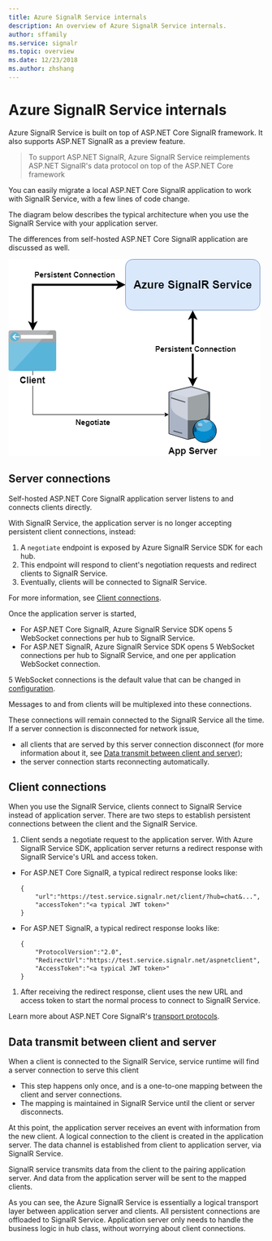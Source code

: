 ```yaml
---
title: Azure SignalR Service internals
description: An overview of Azure SignalR Service internals.
author: sffamily
ms.service: signalr
ms.topic: overview
ms.date: 12/23/2018
ms.author: zhshang
---
```

# Azure SignalR Service internals

Azure SignalR Service is built on top of ASP.NET Core SignalR framework. It also supports ASP.NET SignalR as a preview feature.

> To support ASP.NET SignalR, Azure SignalR Service reimplements ASP.NET SignalR's data protocol on top of the ASP.NET Core framework

You can easily migrate a local ASP.NET Core SignalR application to work with SignalR Service, with a few lines of code change.

The diagram below describes the typical architecture when you use the SignalR Service with your application server.

The differences from self-hosted ASP.NET Core SignalR application are discussed as well.

![Architecture](./media/signalr-internals/arch.png)

## Server connections

Self-hosted ASP.NET Core SignalR application server listens to and connects clients directly.

With SignalR Service, the application server is no longer accepting persistent client connections, instead:

1. A `negotiate` endpoint is exposed by Azure SignalR Service SDK for each hub.
1. This endpoint will respond to client's negotiation requests and redirect clients to SignalR Service.
1. Eventually, clients will be connected to SignalR Service.

For more information, see [Client connections](#client-connections).

Once the application server is started, 
- For ASP.NET Core SignalR, Azure SignalR Service SDK opens 5 WebSocket connections per hub to SignalR Service. 
- For ASP.NET SignalR, Azure SignalR Service SDK opens 5 WebSocket connections per hub to SignalR Service, and one per application WebSocket connection.

5 WebSocket connections is the default value that can be changed in [configuration](https://github.com/Azure/azure-signalr/blob/dev/docs/use-signalr-service.md#connectioncount).

Messages to and from clients will be multiplexed into these connections.

These connections will remain connected to the SignalR Service all the time. If a server connection is disconnected for network issue,
- all clients that are served by this server connection disconnect (for more information about it, see [Data transmit between client and server](#data-transmit-between-client-and-server));
- the server connection starts reconnecting automatically.

## Client connections

When you use the SignalR Service, clients connect to SignalR Service instead of application server.
There are two steps to establish persistent connections between the client and the SignalR Service.

1. Client sends a negotiate request to the application server. With Azure SignalR Service SDK, application server returns a redirect response with SignalR Service's URL and access token.

- For ASP.NET Core SignalR, a typical redirect response looks like:
    ```
    {
        "url":"https://test.service.signalr.net/client/?hub=chat&...",
        "accessToken":"<a typical JWT token>"
    }
    ```
- For ASP.NET SignalR, a typical redirect response looks like:
    ```
    {
        "ProtocolVersion":"2.0",
        "RedirectUrl":"https://test.service.signalr.net/aspnetclient",
        "AccessToken":"<a typical JWT token>"
    }
    ```

1. After receiving the redirect response, client uses the new URL and access token to start the normal process to connect to SignalR Service.

Learn more about ASP.NET Core SignalR's [transport protocols](https://github.com/aspnet/SignalR/blob/release/2.2/specs/TransportProtocols.md).

## Data transmit between client and server

When a client is connected to the SignalR Service, service runtime will find a server connection to serve this client
- This step happens only once, and is a one-to-one mapping between the client and server connections.
- The mapping is maintained in SignalR Service until the client or server disconnects.

At this point, the application server receives an event with information from the new client. A logical connection to the client is created in the application server. The data channel is established from client to application server, via SignalR Service.

SignalR service transmits data from the client to the pairing application server. And data from the application server will be sent to the mapped clients.

As you can see, the Azure SignalR Service is essentially a logical transport layer between  application server and clients. All persistent connections are offloaded to SignalR Service.
Application server only needs to handle the business logic in hub class, without worrying about client connections.